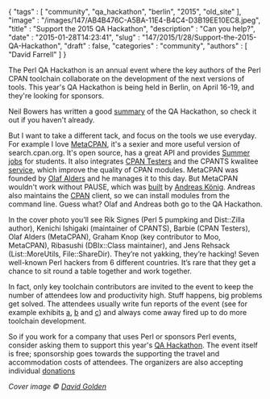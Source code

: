 {
   "tags" : [
      "community",
      "qa_hackathon",
      "berlin",
      "2015",
      "old_site"
   ],
   "image" : "/images/147/AB4B476C-A5BA-11E4-B4C4-D3B19EE10EC8.jpeg",
   "title" : "Support the 2015 QA Hackathon",
   "description" : "Can you help?",
   "date" : "2015-01-28T14:23:41",
   "slug" : "147/2015/1/28/Support-the-2015-QA-Hackathon",
   "draft" : false,
   "categories" : "community",
   "authors" : [
      "David Farrell"
   ]
}


The Perl QA Hackathon is an annual event where the key authors of the Perl CPAN toolchain collaborate on the development of the next versions of tools. This year's QA Hackathon is being held in Berlin, on April 16-19, and they're looking for sponsors.

Neil Bowers has written a good [summary](http://blogs.perl.org/users/neilb/2015/01/the-perl-qa-hackathon-2015.html) of the QA Hackathon, so check it out if you haven't already.

But I want to take a different tack, and focus on the tools we use everyday. For example I love [MetaCPAN](https://metacpan.org/), it's a sexier and more useful version of search.cpan.org. It's open source, has a great API and provides [Summer jobs](http://blogs.perl.org/users/olaf_alders/2014/03/metacpan-is-hiring.html) for students. It also integrates [CPAN Testers](cpantesters.org) and the CPANTS kwalitee [service](cpants.cpanauthors.org/), which improve the quality of CPAN modules. MetaCPAN was founded by [Olaf Alders](https://metacpan.org/author/OALDERS/) and he manages it to this day. But MetaCPAN wouldn't work without PAUSE, which was [built](http://cpan.io/ref/history.html) by [Andreas König](https://metacpan.org/author/ANDK/). Andreas also maintains the [CPAN](https://metacpan.org/pod/CPAN) client, so we can install modules from the command line. Guess what? Olaf and Andreas both go to the QA Hackathon.

In the cover photo you’ll see Rik Signes (Perl 5 pumpking and Dist::Zilla author), Kenichi Ishigaki (maintainer of CPANTS), Barbie (CPAN Testers), Olaf Alders (MetaCPAN), Graham Knop (key contributor to Moo, MetaCPAN), Ribasushi (DBIx::Class maintainer), and Jens Rehsack (List::MoreUtils, File::ShareDir). They’re not yakking, they’re hacking! Seven well-known Perl hackers from 6 different countries. It’s rare that they get a chance to sit round a table together and work together.

In fact, only key toolchain contributors are invited to the event to keep the number of attendees low and productivity high. Stuff happens, big problems get solved. The attendees usually write fun reports of the event (see for example exhibits [a](http://www.dagolden.com/index.php/2341/perl-qa-hackathon-2014-report/), [b](http://rjbs.manxome.org/rubric/entry/2040) and [c](http://neilb.org/2014/03/17/qah2014.html)) and always come away fired up to do more toolchain development.

So if you work for a company that uses Perl or sponsors Perl events, consider asking them to support this year's [QA Hackathon](http://act.qa-hackathon.org/qa2015/sponsors.html). The event itself is free; sponsorship goes towards the supporting the travel and accommodation costs of attendees. The organizers are also accepting individual [donations](http://act.qa-hackathon.org/qa2015/donate.html)

*Cover image © [David Golden](http://www.dagolden.com/)*
